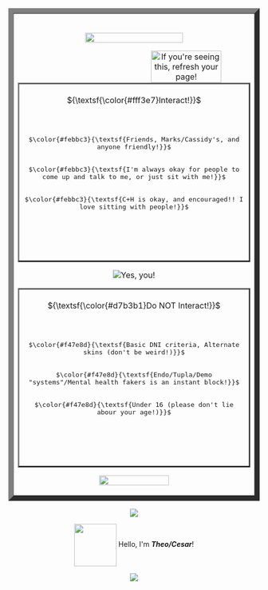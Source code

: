 
  <table border="10">
     <tr>
       <td>
         <br>

<div align="center">
   
 <img src="https://64.media.tumblr.com/9212fc9d0307a101d5fb18760f2da88b/2e5ed6036e81c865-a9/s400x600/44713eec2d4b635b2b102a94a41000c8298c3eff.pnj" width="65%" height="10%"></a>

  
<img src="https://64.media.tumblr.com/b082c88e0a80c054692bfaea4d8a35aa/45caaf8e7c1d6a21-01/s1280x1920/b0597d4975d8d5960b533f509b63d6a1a022b321.gifv" align="right" width="55%" alt="If you're seeing this, refresh your page!" title="Hey, thats me!"></a>


  <table border="2">
     <tr>
       <td>
         <br>
          <div align="center">
      ${\textsf{\color{#fff3e7}Interact!}}$ 
<p align="center"><kbd><br><br><br>$\color{#febbc3}{\textsf{Friends, Marks/Cassidy's, and anyone friendly!}}$<br><br><br> $\color{#febbc3}{\textsf{I'm always okay for people to come up and talk to me, or just sit with me!}}$<br><br><br>$\color{#febbc3}{\textsf{C+H is okay, and encouraged!! I love sitting with people!}}$<br><br><br><br>&nbsp;  </kbd></p>
 <br>
    </td>
  </tr>
</table>
 
   <p align="center"><img src="https://komarev.com/ghpvc/?username=vexuliii&color=e09bba&style=for-the-badge&label=Friends Met:" title="Yes, you!"></p>

<table border="2">
     <tr>
       <td>
         <br>
          <div align="center">
      ${\textsf{\color{#d7b3b1}Do NOT Interact!}}$ 
<p align="center"><kbd><br><br><br>$\color{#f47e8d}{\textsf{Basic DNI criteria, Alternate skins (don't be weird!)}}$<br><br><br> $\color{#f47e8d}{\textsf{Endo/Tupla/Demo "systems"/Mental health fakers is an instant block!}}$<br><br><br>$\color{#f47e8d}{\textsf{Under 16 (please don't lie abour your age!)}}$<br><br><br><br>&nbsp;  </kbd></p>
 <br>
    </td>
  </tr>
</table>


<img src="https://64.media.tumblr.com/6edda2eff040b6aa4c670ee4fea52618/2e5ed6036e81c865-49/s400x600/a4ebe61c2b3243a3faefaa17276c546b2c1ed792.pnj" width="55%" height="10%"></a>
       <br>
    </td>
  </tr>
</table>

   <div align="center">


![](https://64.media.tumblr.com/853ef9202dcf2eeb6010105a3308a0f5/2e5ed6036e81c865-06/s400x600/83046d111dfa5221f3027842b6a8dfebe73d48f1.pnj)


<img src="https://64.media.tumblr.com/77c1bb11ffd9dda32896d6b1990963fa/86053b747a82ca38-82/s250x400/e89d37b6851df94d0a1016d1c373aa034afe4b44.pnj" width="85" align="center"></a>
  Hello, I'm <b><i>Theo/Cesar</b></i>!

  
![](https://64.media.tumblr.com/2db0099fd00572df99cbf890392290ba/2e5ed6036e81c865-5c/s400x600/7d99f5088e926181c827c7fb4b93aca700806c27.pnj)
